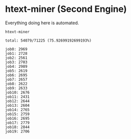 # htext-miner (Second Engine)

Everything doing here is automated.

```
htext-miner

total: 54079/71225 (75.92699192699193%)

job0: 2969
job1: 2728
job2: 2561
job3: 2703
job4: 2989
job5: 2619
job6: 2695
job7: 2657
job8: 2622
job9: 2633
job10: 2676
job11: 2431
job12: 2644
job13: 2604
job14: 2765
job15: 2759
job16: 2695
job17: 2779
job18: 2844
job19: 2706
```